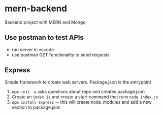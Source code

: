# mern-backend

Backend project with MERN and Mongo

## Use postman to test APIs

- run server in vscode
- use postman GET functionality to send requests

## Express

Simple framework to create web servers.
Package.json is the entrypoint

1. `npm init -y` asks questions about repo and creates package.json
2. Create an `index.js` and create a start command that runs `node index.js`
3. `npm install express` -- this will create node_modules and add a new section to package.json
